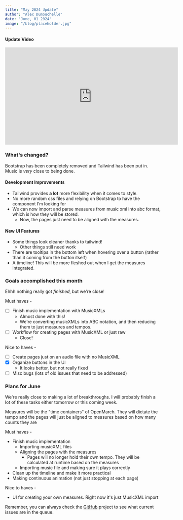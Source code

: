 ```yaml
---
title: "May 2024 Update"
author: "Alex Dumouchelle"
date: "June, 01 2024"
image: "/blog/placeholder.jpg"
---
```


#### Update Video

<iframe width="560" height="315" src="https://www.youtube.com/embed/vqapgMpsmNA?si=_w9lFMKGqNiZcgTi" title="YouTube video player" frameborder="0" allow="accelerometer; autoplay; clipboard-write; encrypted-media; gyroscope; picture-in-picture; web-share" referrerpolicy="strict-origin-when-cross-origin" allowfullscreen></iframe>

<br/>

### What's changed?

Bootstrap has been completely removed and Tailwind has been put in. Music is _very_ close to being done.

#### Development Improvements

- Tailwind provides **a lot** more flexibility when it comes to style.
- No more random css files and relying on Bootstrap to have the component I'm looking for
- We can now import and parse measures from music xml into abc format, which is how they will be stored.
  - Now, the pages just need to be aligned with the measures.

#### New UI Features

- Some things look cleaner thanks to tailwind!
  - Other things still need work
- There are tooltips in the bottom left when hovering over a button (rather than it coming from the button itself)
- A timeline! This will be more fleshed out when I get the measures integrated.

### Goals accomplished this month

Ehhh nothing really got _finished_, but we're close!

Must haves -

- [ ] Finish music implementation with MusicXMLs
  - Almost done with this!
  - We're converting musicXMLs into ABC notation, and then reducing them to just measures and tempos.
- [ ] Workflow for creating pages with MusicXML or just raw
  - Close!

Nice to haves -

- [ ] Create pages just on an audio file with no MusicXML
- [x] Organize buttons in the UI
  - It looks better, but not really fixed
- [ ] Misc bugs (lots of old issues that need to be addressed)

### Plans for June

We're really close to making a lot of breakthroughs.
I will probably finish a lot of these tasks either tomorrow or this coming week.

Measures will be the "time containers" of OpenMarch.
They will dictate the tempo and the pages will just be aligned to measures based on how many counts they are

Must haves -

- Finish music implementation
  - Importing musicXML files
  - Aligning the pages with the measures
    - Pages will no longer hold their own tempo. They will be calculated at runtime based on the measures
  - Importing music file and making sure it plays correctly
- Clean up the timeline and make it more practical
- Making continuous animation (not just stopping at each page)

Nice to haves -

- UI for creating your own measures. Right now it's just MusicXML import

Remember, you can always check the [GitHub](https://github.com/AlexDumo/OpenMarch) project to see what current issues are in the queue.
